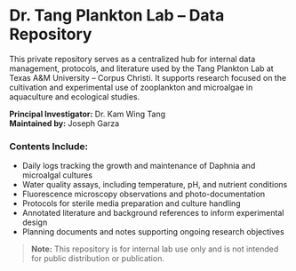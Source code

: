 # Dr. Tang Plankton Lab – Data Repository

This private repository serves as a centralized hub for internal data management, protocols, and literature used by the Tang Plankton Lab at Texas A&M University – Corpus Christi. It supports research focused on the cultivation and experimental use of zooplankton and microalgae in aquaculture and ecological studies.

**Principal Investigator:** Dr. Kam Wing Tang  
**Maintained by:** Joseph Garza

### Contents Include:
- Daily logs tracking the growth and maintenance of Daphnia and microalgal cultures  
- Water quality assays, including temperature, pH, and nutrient conditions  
- Fluorescence microscopy observations and photo-documentation  
- Protocols for sterile media preparation and culture handling  
- Annotated literature and background references to inform experimental design  
- Planning documents and notes supporting ongoing research objectives  

> **Note:** This repository is for internal lab use only and is not intended for public distribution or publication.

